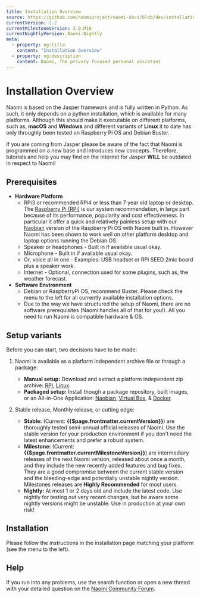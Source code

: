 ```yaml
---
title: Installation Overview
source: https://github.com/naomiproject/naomi-docs/blob/dev/installation/index.md
currentVersion: 2.2 
currentMilestoneVersion: 3.0.M16
currentNightlyVersion: Naomi-Nightly
meta:
  - property: og:title
    content: "Installation Overview"
  - property: og:description
    content: Naomi, The privacy focused personal assistant
---
```


# Installation Overview

Naomi is based on the Jasper framework and is fully written in Python.
As such, it only depends on a python installation, which is available for many platforms.
Although this should make it executable on different platforms, such as, **macOS** and **Windows** and different variants of **Linux** it to date has only throughly been tested on Raspberry Pi OS and Debian Buster.

If you are coming from Jasper please be aware of the fact that Naomi is programmed on a new base and introduces new concepts.
Therefore, tutorials and help you may find on the internet for Jasper **WILL** be outdated in respect to Naomi!

## Prerequisites
- **Hardware Platform**
  - RPi3 or recommended RPi4 or less than 7 year old laptop or desktop. The [Raspberry Pi (RPi)](rasppi.html) is our system recommendation, in large part because of its performance, popularity and cost effectiveness. In particular it offer a quick and relatively painless setup with our [Naobian](naobian.html) version of the Raspberry Pi OS with Naomi built in. However Naomi has been shown to work well on other platform desktop and laptop options running the Debian OS.
  - Speaker or headphones - Built in if available usual okay. 
  - Microphone - Built in if available usual okay.
  - Or, voice all in one - Examples: USB headset or RPi SEED 2mic board plus a speaker work.
  - Internet - Optional, connection used for some plugins, such as, the weather forecast.
- **Software Environment**
  - Debian or RaspberryPi OS, recommend Buster. Please check the menu to the left for all currently available installation options.
  - Due to the way we have structured the setup of Naomi, there are no software prerequisites (Naomi handles all of that for you!). All you need to run Naomi is compatible hardware & OS.  

## Setup variants

Before you can start, two decisions have to be made:

1. Naomi is available as a platform independent archive file or through a package:
    - **Manual setup:** Download and extract a platform independent zip archive: [RPI](rasppi.html), [Linux](linux.html).
    - **Packaged setup:** Install though a package repository, built images, or an All-in-One Application: [Naobian](naobian.html), [Virtual Box](virtualbox.html), & [Docker](docker.html).

2. Stable release, Monthly release, or cutting edge:
    - **Stable:** (Current: **{{$page.frontmatter.currentVersion}}**) are thoroughly tested semi-annual official releases of Naomi. Use the stable version for your production environment if you don't need the latest enhancements and prefer a robust system.
    - **Milestone:** (Current: **{{$page.frontmatter.currentMilestoneVersion}}**) are intermediary releases of the next Naomi version, released about once a month, and they include the new recently added features and bug fixes. They are a good compromise between the current stable version and the bleeding-edge and potentially unstable nightly version. Milestones releases are **Highly Recommended** for most users.
    - **Nightly:** At most 1 or 2 days old and include the latest code. Use nightly for testing out very recent changes, but be aware some nightly versions might be unstable. Use in production at your own risk!

## Installation

Please follow the instructions in the installation page matching your platform (see the menu to the left).

## Help

If you run into any problems, use the search function or open a new thread with your detailed question on the [Naomi Community Forum](https://support.projectnaomi.com).

<DocPreviousVersions/>
<EditPageLink/>
